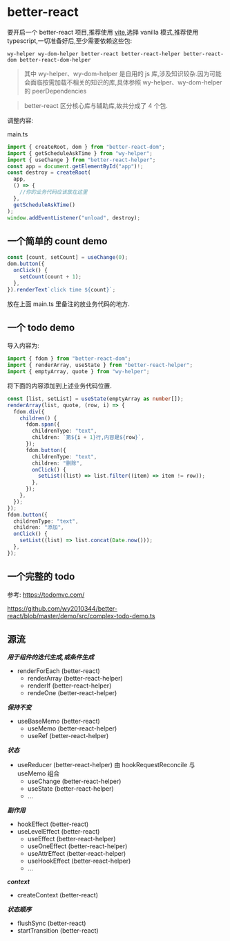 # better-react

要开启一个 better-react 项目,推荐使用 [vite](https://vite.dev/),选择 vanilla 模式,推荐使用 typescript,一切准备好后,至少需要依赖这些包:

```
wy-helper wy-dom-helper better-react better-react-helper better-react-dom better-react-dom-helper
```

> 其中 wy-helper、wy-dom-helper 是自用的 js 库,涉及知识较杂.因为可能会面临按需加载不相关的知识的库,具体参照 wy-helper、wy-dom-helper 的 peerDependencies

> better-react 区分核心库与辅助库,故共分成了 4 个包.

调整内容:

main.ts

```ts
import { createRoot, dom } from "better-react-dom";
import { getScheduleAskTime } from "wy-helper";
import { useChange } from "better-react-helper";
const app = document.getElementById("app")!;
const destroy = createRoot(
  app,
  () => {
    //你的业务代码应该放在这里
  },
  getScheduleAskTime()
);
window.addEventListener("unload", destroy);
```

## 一个简单的 count demo

```ts
const [count, setCount] = useChange(0);
dom.button({
  onClick() {
    setCount(count + 1);
  },
}).renderText`click time ${count}`;
```

放在上面 main.ts 里备注的放业务代码的地方.

## 一个 todo demo

导入内容为:

```ts
import { fdom } from "better-react-dom";
import { renderArray, useState } from "better-react-helper";
import { emptyArray, quote } from "wy-helper";
```

将下面的内容添加到上述业务代码位置.

```ts
const [list, setList] = useState(emptyArray as number[]);
renderArray(list, quote, (row, i) => {
  fdom.div({
    children() {
      fdom.span({
        childrenType: "text",
        children: `第${i + 1}行,内容是${row}`,
      });
      fdom.button({
        childrenType: "text",
        children: "删除",
        onClick() {
          setList((list) => list.filter((item) => item != row));
        },
      });
    },
  });
});
fdom.button({
  childrenType: "text",
  children: "添加",
  onClick() {
    setList((list) => list.concat(Date.now()));
  },
});
```

## 一个完整的 todo

参考: https://todomvc.com/

https://github.com/wy2010344/better-react/blob/master/demo/src/complex-todo-demo.ts

## 源流

**_用于组件的迭代生成,或条件生成_**

- renderForEach (better-react)
  - renderArray (better-react-helper)
  - renderIf (better-react-helper)
  - rendeOne (better-react-helper)

**_保持不变_**

- useBaseMemo (better-react)
  - useMemo (better-react-helper)
  - useRef (better-react-helper)

**_状态_**

- useReducer (better-react-helper) 由 hookRequestReconcile 与 useMemo 组合
  - useChange (better-react-helper)
  - useState (better-react-helper)
  - ...

**_副作用_**

- hookEffect (better-react)
- useLevelEffect (better-react)
  - useEffect (better-react-helper)
  - useOneEffect (better-react-helper)
  - useAttrEffect (better-react-helper)
  - useHookEffect (better-react-helper)
  - ...

**_context_**

- createContext (better-react)

**_状态顺序_**

- flushSync (better-react)
- startTransition (better-react)
